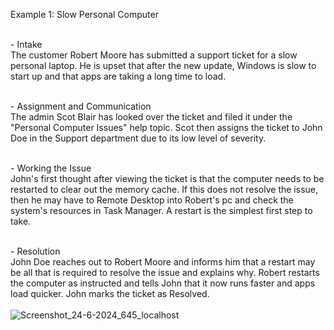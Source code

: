 Example 1: Slow Personal Computer<br />

<br />- Intake<br />
The customer Robert Moore has submitted a support ticket for a slow personal laptop.  He is upset that after the new update, Windows is slow to start up and that apps are taking a long time to load.<br />

<br />- Assignment and Communication<br />
The admin Scot Blair has looked over the ticket and filed it under the "Personal Computer Issues" help topic.  Scot then assigns the ticket to John Doe in the Support department due to its low level of severity.<br />

<br />- Working the Issue<br />
John's first thought after viewing the ticket is that the computer needs to be restarted to clear out the memory cache.  If this does not resolve the issue, then he may have to Remote Desktop into Robert's pc and check the system's resources in Task Manager.  A restart is the simplest first step to take.<br />

<br />- Resolution<br />
John Doe reaches out to Robert Moore and informs him that a restart may be all that is required to resolve the issue and explains why.  Robert restarts the computer as instructed and tells John that it now runs faster and apps load quicker.  John marks the ticket as Resolved.<br />
<br />![Screenshot_24-6-2024_645_localhost](https://github.com/ScotBlair/Example-1/assets/171102023/26024ae4-6455-4194-8805-90c342bc90f8)<br />
